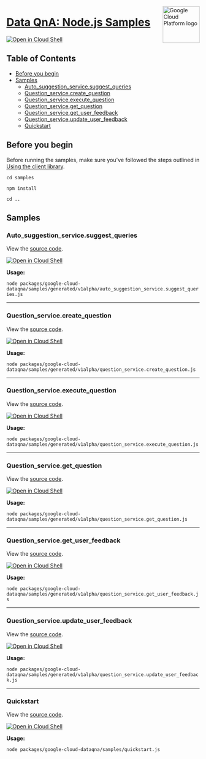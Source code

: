 [//]: # "This README.md file is auto-generated, all changes to this file will be lost."
[//]: # "To regenerate it, use `python -m synthtool`."
<img src="https://avatars2.githubusercontent.com/u/2810941?v=3&s=96" alt="Google Cloud Platform logo" title="Google Cloud Platform" align="right" height="96" width="96"/>

# [Data QnA: Node.js Samples](https://github.com/googleapis/google-cloud-node)

[![Open in Cloud Shell][shell_img]][shell_link]



## Table of Contents

* [Before you begin](#before-you-begin)
* [Samples](#samples)
  * [Auto_suggestion_service.suggest_queries](#auto_suggestion_service.suggest_queries)
  * [Question_service.create_question](#question_service.create_question)
  * [Question_service.execute_question](#question_service.execute_question)
  * [Question_service.get_question](#question_service.get_question)
  * [Question_service.get_user_feedback](#question_service.get_user_feedback)
  * [Question_service.update_user_feedback](#question_service.update_user_feedback)
  * [Quickstart](#quickstart)

## Before you begin

Before running the samples, make sure you've followed the steps outlined in
[Using the client library](https://github.com/googleapis/google-cloud-node#using-the-client-library).

`cd samples`

`npm install`

`cd ..`

## Samples



### Auto_suggestion_service.suggest_queries

View the [source code](https://github.com/googleapis/google-cloud-node/blob/main/packages/google-cloud-dataqna/samples/generated/v1alpha/auto_suggestion_service.suggest_queries.js).

[![Open in Cloud Shell][shell_img]](https://console.cloud.google.com/cloudshell/open?git_repo=https://github.com/googleapis/google-cloud-node&page=editor&open_in_editor=packages/google-cloud-dataqna/samples/generated/v1alpha/auto_suggestion_service.suggest_queries.js,samples/README.md)

__Usage:__


`node packages/google-cloud-dataqna/samples/generated/v1alpha/auto_suggestion_service.suggest_queries.js`


-----




### Question_service.create_question

View the [source code](https://github.com/googleapis/google-cloud-node/blob/main/packages/google-cloud-dataqna/samples/generated/v1alpha/question_service.create_question.js).

[![Open in Cloud Shell][shell_img]](https://console.cloud.google.com/cloudshell/open?git_repo=https://github.com/googleapis/google-cloud-node&page=editor&open_in_editor=packages/google-cloud-dataqna/samples/generated/v1alpha/question_service.create_question.js,samples/README.md)

__Usage:__


`node packages/google-cloud-dataqna/samples/generated/v1alpha/question_service.create_question.js`


-----




### Question_service.execute_question

View the [source code](https://github.com/googleapis/google-cloud-node/blob/main/packages/google-cloud-dataqna/samples/generated/v1alpha/question_service.execute_question.js).

[![Open in Cloud Shell][shell_img]](https://console.cloud.google.com/cloudshell/open?git_repo=https://github.com/googleapis/google-cloud-node&page=editor&open_in_editor=packages/google-cloud-dataqna/samples/generated/v1alpha/question_service.execute_question.js,samples/README.md)

__Usage:__


`node packages/google-cloud-dataqna/samples/generated/v1alpha/question_service.execute_question.js`


-----




### Question_service.get_question

View the [source code](https://github.com/googleapis/google-cloud-node/blob/main/packages/google-cloud-dataqna/samples/generated/v1alpha/question_service.get_question.js).

[![Open in Cloud Shell][shell_img]](https://console.cloud.google.com/cloudshell/open?git_repo=https://github.com/googleapis/google-cloud-node&page=editor&open_in_editor=packages/google-cloud-dataqna/samples/generated/v1alpha/question_service.get_question.js,samples/README.md)

__Usage:__


`node packages/google-cloud-dataqna/samples/generated/v1alpha/question_service.get_question.js`


-----




### Question_service.get_user_feedback

View the [source code](https://github.com/googleapis/google-cloud-node/blob/main/packages/google-cloud-dataqna/samples/generated/v1alpha/question_service.get_user_feedback.js).

[![Open in Cloud Shell][shell_img]](https://console.cloud.google.com/cloudshell/open?git_repo=https://github.com/googleapis/google-cloud-node&page=editor&open_in_editor=packages/google-cloud-dataqna/samples/generated/v1alpha/question_service.get_user_feedback.js,samples/README.md)

__Usage:__


`node packages/google-cloud-dataqna/samples/generated/v1alpha/question_service.get_user_feedback.js`


-----




### Question_service.update_user_feedback

View the [source code](https://github.com/googleapis/google-cloud-node/blob/main/packages/google-cloud-dataqna/samples/generated/v1alpha/question_service.update_user_feedback.js).

[![Open in Cloud Shell][shell_img]](https://console.cloud.google.com/cloudshell/open?git_repo=https://github.com/googleapis/google-cloud-node&page=editor&open_in_editor=packages/google-cloud-dataqna/samples/generated/v1alpha/question_service.update_user_feedback.js,samples/README.md)

__Usage:__


`node packages/google-cloud-dataqna/samples/generated/v1alpha/question_service.update_user_feedback.js`


-----




### Quickstart

View the [source code](https://github.com/googleapis/google-cloud-node/blob/main/packages/google-cloud-dataqna/samples/quickstart.js).

[![Open in Cloud Shell][shell_img]](https://console.cloud.google.com/cloudshell/open?git_repo=https://github.com/googleapis/google-cloud-node&page=editor&open_in_editor=packages/google-cloud-dataqna/samples/quickstart.js,samples/README.md)

__Usage:__


`node packages/google-cloud-dataqna/samples/quickstart.js`






[shell_img]: https://gstatic.com/cloudssh/images/open-btn.png
[shell_link]: https://console.cloud.google.com/cloudshell/open?git_repo=https://github.com/googleapis/google-cloud-node&page=editor&open_in_editor=samples/README.md
[product-docs]: https://cloud.google.com/bigquery/docs
